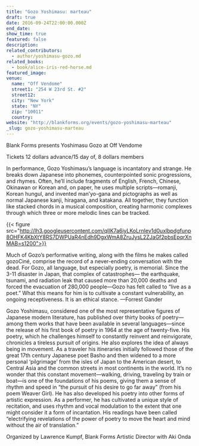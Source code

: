 ```yaml
---
title: "Gozo Yoshimasu: marteau"
draft: true
date: 2016-09-24T22:00:00.000Z
end_date:
show_time: true
featured: false
description:
related_contributors:
  - author/yoshimasu-gozo.md
related_books:
  - book/alice-iris-red-horse.md
featured_image: 
venue:
  name: "Off Vendome"
  street1: "254 W 23rd St. #2"
  street12:
  city: "New York"
  state: "NY"
  zip: "10011"
  country:
website: "http://blankforms.org/events/gozo-yoshimasu-marteau"
_slug: gozo-yoshimasu-marteau
---
```


Blank Forms presents Yoshimasu Gozo at Off Vendome

Tickets 12 dollars advance/15 day of, 8 dollars members

In performance, Gozo Yoshimasu’s language is incantatory and strange. He breaks down Japanese into phonemes, counterpointed sonic progressions, and rhymes. Often, he’ll include fragments of English, French, Chinese, Okinawan or Korean and, on paper, he uses multiple scripts—romanji, Korean hungul, and invented man’yo-gana and pictographs as well as normal Japanese kanji, hiragana, and katakana. All together, they function like stacked chords in a musical composition, creating harmonic complexes through which three or more melodic lines can be tracked.

{{< figure src="http://lh3.googleusercontent.com/qIIK7a6iyLKoLrnlev1d0uxlbpdgfunp8OHFK4KbXtY8RS7DWPUaR4nEdh9DgxWmA8ZruJysL2ZJaGf2pbsEpqrXnMAB=s1200">}}
<!-- Gozo_self-portrait.jpg) -->

Much of Gozo’s performative writing, along with the films he makes called gozoCiné, comprise the record of a never-ending conversation with the dead. For Gozo, all language, but especially poetry, is memorial. Since the 3-11 disaster in Japan, that complex of catastrophes— the earthquake, tsunami, and radiation leak that caused more than 20,000 deaths and forced the evacuation of 280,000 people—Gozo has felt called to “live as a poet.” What this means for him is to cultivate a constant vulnerability, an ongoing receptiveness. It is an ethical stance.
—Forrest Gander

Gozo Yoshimasu, considered one of the most representative figures of Japanese modern literature, has published over thirty books of poetry—among them works that have been available in several languages—since the release of his first book of poetry in 1964 at the age of twenty-five. His poetry, which he challenges himself to constantly reinvent and reinvigorate, chronicles a tireless pursuit of origins. He also explores the idea of always being in movement. As a traveler his itineraries initially followed those of the great 17th century Japanese poet Basho and then widened to a more personal ‘pilgrimage’ from the isles of Japan to the American desert, to Central Asia and the common streets in most continents in the world. It’s no wonder that this constant movement—walking, driving, traveling by train or boat—is one of the foundations of his poems, giving them a sense of rhythm and speed in “the pursuit of his desire to go far away” (from his poem Weaver Girl). He has also developed his poetry into other forms of artistic expression. As a performer, he has cultivated a unique style of recitation, and uses rhythm and vocal modulation to the extent that one might consider it a form of incantation. His readings have been called “electrifying revelations of the power of poetry to move the heart and mind without the air of translation.”

Organized by Lawrence Kumpf, Blank Forms Artistic Director with Aki Onda

